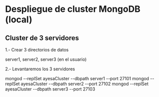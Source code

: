 # Despliegue de cluster MongoDB (local)

## Cluster de 3 servidores

1.- Crear 3 directorios de datos

server1, server2, server3 (en el usuario)

2.- Levantaremos los 3 servidores

mongod --replSet ayesaCluster --dbpath server1 --port 27101
mongod --replSet ayesaCluster --dbpath server2 --port 27102
mongod --replSet ayesaCluster --dbpath server3 --port 27103